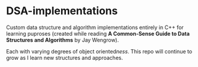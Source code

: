 # DSA-implementations
Custom data structure and algorithm implementations entirely in C++ for learning puproses
(created while reading **A Common-Sense Guide to Data Structures and Algorithms** by Jay Wengrow).

Each with varying degrees of object oriented*ness*.  This repo will continue to grow as I learn new structures and approaches.
